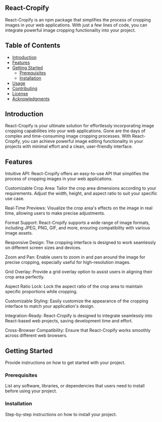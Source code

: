 ## React-Cropify


React-Cropify is an npm package that simplifies the process of cropping images in your web applications. With just a few lines of code, you can integrate powerful image cropping functionality into your project.
## Table of Contents

- [Introduction](#introduction)
- [Features](#features)
- [Getting Started](#getting-started)
  - [Prerequisites](#prerequisites)
  - [Installation](#installation)
- [Usage](#usage)
- [Contributing](#contributing)
- [License](#license)
- [Acknowledgments](#acknowledgments)

## Introduction

React-Cropify is your ultimate solution for effortlessly incorporating image cropping capabilities into your web applications. Gone are the days of complex and time-consuming image cropping processes. With React-Cropify, you can achieve powerful image editing functionality in your projects with minimal effort and a clean, user-friendly interface.

## Features
Intuitive API: React-Cropify offers an easy-to-use API that simplifies the process of cropping images in your web applications.

Customizable Crop Area: Tailor the crop area dimensions according to your requirements. Adjust the width, height, and aspect ratio to suit your specific use case.

Real-Time Previews: Visualize the crop area's effects on the image in real time, allowing users to make precise adjustments.

Format Support: React-Cropify supports a wide range of image formats, including JPEG, PNG, GIF, and more, ensuring compatibility with various image assets.

Responsive Design: The cropping interface is designed to work seamlessly on different screen sizes and devices.

Zoom and Pan: Enable users to zoom in and pan around the image for precise cropping, especially useful for high-resolution images.

Grid Overlay: Provide a grid overlay option to assist users in aligning their crop area perfectly.

Aspect Ratio Lock: Lock the aspect ratio of the crop area to maintain specific proportions while cropping.

Customizable Styling: Easily customize the appearance of the cropping interface to match your application's design.

Integration-Ready: React-Cropify is designed to integrate seamlessly into React-based web projects, saving development time and effort.

Cross-Browser Compatibility: Ensure that React-Cropify works smoothly across different web browsers.

## Getting Started

Provide instructions on how to get started with your project.

### Prerequisites

List any software, libraries, or dependencies that users need to install before using your project.

### Installation

Step-by-step instructions on how to install your project.

